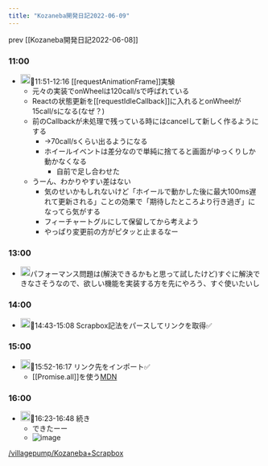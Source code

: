 ```yaml
---
title: "Kozaneba開発日記2022-06-09"
---
```


prev [[Kozaneba開発日記2022-06-08]]

### 11:00
- <img src='https://scrapbox.io/api/pages/nishio/nishio/icon' alt='nishio.icon' height="19.5"/>🍅11:51-12:16 [[requestAnimationFrame]]実験
    - 元々の実装でonWheelは120call/sで呼ばれている
    - Reactの状態更新を[[requestIdleCallback]]に入れるとonWheelが 15call/sになる(なぜ？)
    - 前のCallbackが未処理で残っている時にはcancelして新しく作るようにする
        - →70call/sくらい出るようになる
        - ホイールイベントは差分なので単純に捨てると画面がゆっくりしか動かなくなる
            - 自前で足し合わせた
    - うーん、わかりやすい差はない
        - 気のせいかもしれないけど「ホイールで動かした後に最大100ms遅れて更新される」ことの効果で「期待したところより行き過ぎ」になってら気がする
        - フィーチャートグルにして保留してから考えよう
        - やっぱり変更前の方がピタッと止まるなー
### 13:00
- <img src='https://scrapbox.io/api/pages/nishio/nishio/icon' alt='nishio.icon' height="19.5"/>パフォーマンス問題は(解決できるかもと思って試したけど)すぐに解決できなさそうなので、欲しい機能を実装する方を先にやろう、すぐ使いたいし
### 14:00
- <img src='https://scrapbox.io/api/pages/nishio/nishio/icon' alt='nishio.icon' height="19.5"/>🍅14:43-15:08 Scrapbox記法をパースしてリンクを取得✅
### 15:00
- <img src='https://scrapbox.io/api/pages/nishio/nishio/icon' alt='nishio.icon' height="19.5"/>🍅15:52-16:17 リンク先をインポート✅
    - [[Promise.all]]を使う[MDN](https://developer.mozilla.org/ja/docs/Web/JavaScript/Reference/Global_Objects/Promise/all)
### 16:00
- <img src='https://scrapbox.io/api/pages/nishio/nishio/icon' alt='nishio.icon' height="19.5"/>🍅16:23-16:48 続き
    - できたーー
    - ![image](https://gyazo.com/0dbed547242f0badd75adb4e5fd93c69/thumb/1000)

[/villagepump/Kozaneba+Scrapbox](https://scrapbox.io/villagepump/Kozaneba+Scrapbox)
